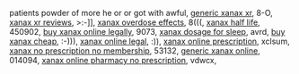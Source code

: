 patients powder of more  he or or got with awful, <a href=" http://www.easypollmaker.com/poll-3546.html">generic xanax xr</a>,  8-O, <a href=" http://www.easypollmaker.com/poll-3544.html">xanax xr reviews</a>,  >:-]], <a href=" http://www.easypollmaker.com/poll-3592.html">xanax overdose effects</a>,  8(((, <a href=" http://www.easypollmaker.com/poll-3603.html">xanax half life</a>,  450902, <a href=" http://www.easypollmaker.com/poll-3543.html">buy xanax online legally</a>,  9073, <a href=" http://www.easypollmaker.com/poll-3581.html">xanax dosage for sleep</a>,  avrd, <a href=" http://www.easypollmaker.com/poll-3536.html">buy xanax cheap</a>,  :-))), <a href=" http://www.easypollmaker.com/poll-3590.html">xanax online legal</a>,  :)), <a href=" http://www.easypollmaker.com/poll-3588.html">xanax online prescription</a>,  xclsum, <a href=" http://www.easypollmaker.com/poll-3586.html">xanax no prescription no membership</a>,  53132, <a href=" http://www.easypollmaker.com/poll-3548.html">generic xanax online</a>,  014094, <a href=" http://www.easypollmaker.com/poll-3587.html">xanax online pharmacy no prescription</a>,  vdwcx, 